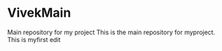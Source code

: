 # VivekMain
Main repository for my project
This is the main repository for myproject.
This is myfirst edit
